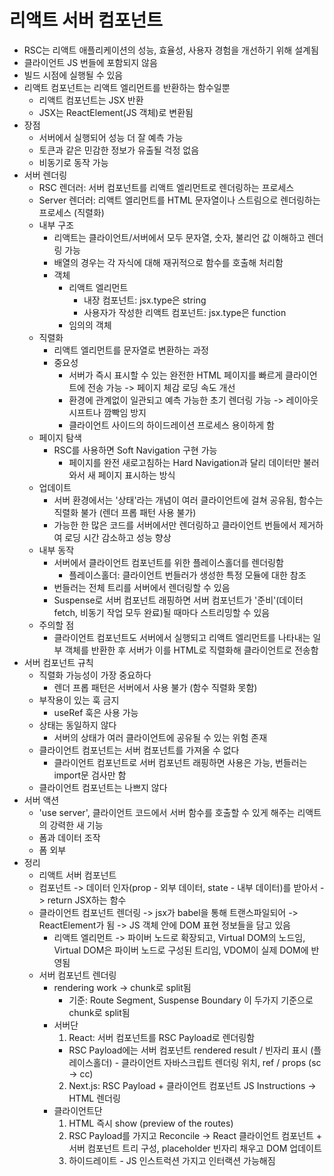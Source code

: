 # 리액트 서버 컴포넌트

- RSC는 리액트 애플리케이션의 성능, 효율성, 사용자 경험을 개선하기 위해 설계됨
- 클라이언트 JS 번들에 포함되지 않음
- 빌드 시점에 실행될 수 있음
- 리액트 컴포넌트는 리액트 엘리먼트를 반환하는 함수일뿐
  - 리액트 컴포넌트는 JSX 반환
  - JSX는 ReactElement(JS 객체)로 변환됨
- 장점
  - 서버에서 실행되어 성능 더 잘 예측 가능
  - 토큰과 같은 민감한 정보가 유출될 걱정 없음
  - 비동기로 동작 가능
- 서버 렌더링
  - RSC 렌더러: 서버 컴포넌트를 리액트 엘리먼트로 렌더링하는 프로세스
  - Server 렌더러: 리액트 엘리먼트를 HTML 문자열이나 스트림으로 렌더링하는 프로세스 (직렬화)
  - 내부 구조
    - 리액트는 클라이언트/서버에서 모두 문자열, 숫자, 불리언 값 이해하고 렌더링 가능
    - 배열의 경우는 각 자식에 대해 재귀적으로 함수를 호출해 처리함
    - 객체
      - 리액트 엘리먼트
        - 내장 컴포넌트: jsx.type은 string
        - 사용자가 작성한 리액트 컴포넌트: jsx.type은 function
      - 임의의 객체
  - 직렬화
    - 리액트 엘리먼트를 문자열로 변환하는 과정
    - 중요성
      - 서버가 즉시 표시할 수 있는 완전한 HTML 페이지를 빠르게 클라이언트에 전송 가능 -> 페이지 체감 로딩 속도 개선
      - 환경에 관계없이 일관되고 예측 가능한 초기 렌더링 가능 -> 레이아웃 시프트나 깜빡임 방지
      - 클라이언트 사이드의 하이드레이션 프로세스 용이하게 함
  - 페이지 탐색
    - RSC를 사용하면 Soft Navigation 구현 가능
      - 페이지를 완전 새로고침하는 Hard Navigation과 달리 데이터만 불러와서 새 페이지 표시하는 방식
  - 업데이트
    - 서버 환경에서는 '상태'라는 개념이 여러 클라이언트에 걸쳐 공유됨, 함수는 직렬화 불가 (렌더 프롭 패턴 사용 불가)
    - 가능한 한 많은 코드를 서버에서만 렌더링하고 클라이언트 번들에서 제거하여 로딩 시간 감소하고 성능 향상
  - 내부 동작
    - 서버에서 클라이언트 컴포넌트를 위한 플레이스홀더를 렌더링함
      - 플레이스홀더: 클라이언트 번들러가 생성한 특정 모듈에 대한 참조
    - 번들러는 전체 트리를 서버에서 렌더링할 수 있음
    - Suspense로 서버 컴포넌트 래핑하면 서버 컴포넌트가 '준비'(데이터 fetch, 비동기 작업 모두 완료)될 때마다 스트리밍할 수 있음
  - 주의할 점
    - 클라이언트 컴포넌트도 서버에서 실행되고 리액트 엘리먼트를 나타내는 일부 객체를 반환한 후 서버가 이를 HTML로 직렬화해 클라이언트로 전송함
- 서버 컴포넌트 규칙
  - 직렬화 가능성이 가장 중요하다
    - 렌더 프롭 패턴은 서버에서 사용 불가 (함수 직렬화 못함)
  - 부작용이 있는 훅 금지
    - useRef 훅은 사용 가능
  - 상태는 동일하지 않다
    - 서버의 상태가 여러 클라이언트에 공유될 수 있는 위험 존재
  - 클라이언트 컴포넌트는 서버 컴포넌트를 가져올 수 없다
    - 클라이언트 컴포넌트로 서버 컴포넌트 래핑하면 사용은 가능, 번들러는 import문 검사만 함
  - 클라이언트 컴포넌트는 나쁘지 않다
- 서버 액션
  - 'use server', 클라이언트 코드에서 서버 함수를 호출할 수 있게 해주는 리액트의 강력한 새 기능
  - 폼과 데이터 조작
  - 폼 외부
- 정리
  - 리액트 서버 컴포넌트
  - 컴포넌트 -> 데이터 인자(prop - 외부 데이터, state - 내부 데이터)를 받아서 -> return JSX하는 함수
  - 클라이언트 컴포넌트 렌더링 -> jsx가 babel을 통해 트랜스파일되어 -> ReactElement가 됨 -> JS 객체 안에 DOM 표현 정보들을 담고 있음
    - 리액트 엘리먼트 -> 파이버 노드로 확장되고, Virtual DOM의 노드임, Virtual DOM은 파이버 노드로 구성된 트리임, VDOM이 실제 DOM에 반영됨
  - 서버 컴포넌트 렌더링
    - rendering work -> chunk로 split됨
      - 기준: Route Segment, Suspense Boundary 이 두가지 기준으로 chunk로 split됨
    - 서버단
      1. React: 서버 컴포넌트를 RSC Payload로 렌더링함
      - RSC Payload에는 서버 컴포넌트 rendered result / 빈자리 표시 (플레이스홀더) - 클라이언트 자바스크립트 렌더링 위치, ref / props (sc -> cc)
      2. Next.js: RSC Payload + 클라이언트 컴포넌트 JS Instructions -> HTML 렌더링
    - 클라이언트단
      1. HTML 즉시 show (preview of the routes)
      2. RSC Payload를 가지고 Reconcile -> React 클라이언트 컴포넌트 + 서버 컴포넌트 트리 구성, placeholder 빈자리 채우고 DOM 업데이트
      3. 하이드레이트 - JS 인스트럭션 가지고 인터랙션 가능해짐
